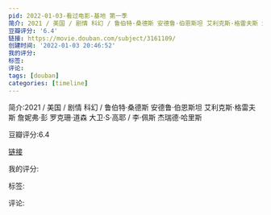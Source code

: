 ```yaml
---
pid: 2022-01-03-看过电影-基地 第一季
简介: 2021 / 美国 / 剧情 科幻 / 鲁伯特·桑德斯 安德鲁·伯恩斯坦 艾利克斯·格雷夫斯 詹妮弗·彭 罗克珊·道森 大卫·S·高耶 / 李·佩斯 杰瑞德·哈里斯
豆瓣评分: '6.4'
链接: https://movie.douban.com/subject/3161109/
创建时间: '2022-01-03 20:46:52'
我的评分:
标签:
评论:
tags: [douban]
categories: [timeline]
---
```

简介:2021 / 美国 / 剧情 科幻 / 鲁伯特·桑德斯 安德鲁·伯恩斯坦 艾利克斯·格雷夫斯 詹妮弗·彭 罗克珊·道森 大卫·S·高耶 / 李·佩斯 杰瑞德·哈里斯

豆瓣评分:6.4

[链接](https://movie.douban.com/subject/3161109/)

我的评分:

标签:

评论:

